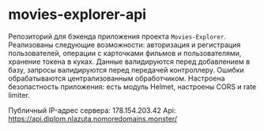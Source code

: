 # movies-explorer-api
Репозиторий для бэкенда приложения проекта `Movies-Explorer`. Реализованы следующие возможности: авторизация и регистрация пользователей, операции с карточками фильмов и пользователями, хранение токена в куках. Данные валидируются перед добавлением в базу, запросы валидируются перед передачей контроллеру. Ошибки обрабатываются централизованным обработчиком. Настроена безопастность приложения: есть модуль Helmet, настроены CORS и rate limiter.
  
Публичный IP-адрес сервера: 178.154.203.42
Api: https://api.diplom.nlazuta.nomoredomains.monster/

